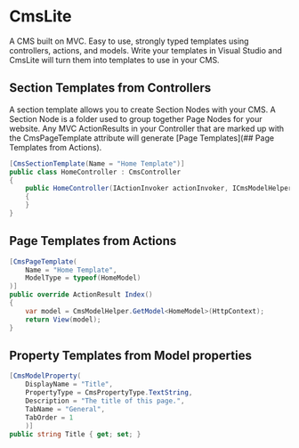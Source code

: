 CmsLite
=======================================
A CMS built on MVC. Easy to use, strongly typed templates using controllers, actions, and models. 
Write your templates in Visual Studio and CmsLite will turn them into templates to use in your CMS.

## Section Templates from Controllers
A section template allows you to create Section Nodes with your CMS. A Section Node is a folder used to 
group together Page Nodes for your website. Any MVC ActionResults in your Controller that are marked up with 
the CmsPageTemplate attribute will generate [Page Templates](## Page Templates from Actions).
```csharp
[CmsSectionTemplate(Name = "Home Template")]
public class HomeController : CmsController
{
    public HomeController(IActionInvoker actionInvoker, ICmsModelHelper cmsModelHelper) : base(actionInvoker, cmsModelHelper)
    {
    }
}
```

## Page Templates from Actions

```csharp
[CmsPageTemplate(
    Name = "Home Template",
    ModelType = typeof(HomeModel)
)]
public override ActionResult Index()
{
    var model = CmsModelHelper.GetModel<HomeModel>(HttpContext);
    return View(model);
}
```

## Property Templates from Model properties

```csharp
[CmsModelProperty(
    DisplayName = "Title",
    PropertyType = CmsPropertyType.TextString,
    Description = "The title of this page.",
    TabName = "General",
    TabOrder = 1
    )]
public string Title { get; set; }
```
